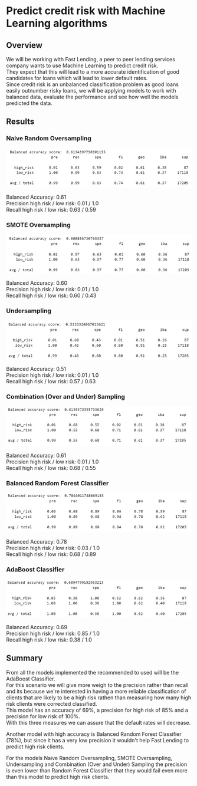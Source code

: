 # Predict credit risk with Machine Learning algorithms

## Overview

We will be working with Fast Lending, a peer to peer lending services company wants to use Machine Learning to predict credit risk. <br/>
They expect that this will lead to a more accurate identification of good candidates for loans which will lead to lower default rates. <br/>
Since credit risk is an unbalanced classification problem as good loans easily outnumber risky loans, we will be applying models to work with balanced data, evaluate the performance and see how well the models predicted the data.

## Results

### Naive Random Oversampling

![](resources/images/oversampling.jpg)

Balanced Accuracy: 0.61 <br/>
Precision high risk / low risk: 0.01 / 1.0<br/>
Recall high risk / low risk: 0.63 / 0.59

### SMOTE Oversampling

![](resources/images/smote-oversampling.jpg)

Balanced Accuracy: 0.60<br/>
Precision high risk / low risk: 0.01 / 1.0<br/>
Recall high risk / low risk: 0.60 / 0.43

### Undersampling

![](resources/images/undersampling.jpg)

Balanced Accuracy: 0.51<br/>
Precision high risk / low risk: 0.01 / 1.0<br/>
Recall high risk / low risk: 0.57 / 0.63

### Combination (Over and Under) Sampling

![](resources/images/combination.jpg)

Balanced Accuracy: 0.61<br/>
Precision high risk / low risk: 0.01 / 1.0<br/>
Recall high risk / low risk: 0.68 / 0.55

### Balanced Random Forest Classifier

![](resources/images/random-forest.jpg)

Balanced Accuracy: 0.78<br/>
Precision high risk / low risk: 0.03 / 1.0<br/>
Recall high risk / low risk: 0.68 / 0.89

### AdaBoost Classifier

![](resources/images/adaboost.jpg)

Balanced Accuracy: 0.69<br/>
Precision high risk / low risk: 0.85 / 1.0<br/>
Recall high risk / low risk: 0.38 / 1.0

## Summary 

From all the models implemented the recommended to used will be the AdaBoost Classifier. <br/>
For this scenario we will give more weigh to the precision rather than recall and its because we're interested
in having a more reliable classification of clients that are likely to be a high risk rathen than measuring how many high risk clients were corrected classified. <br/>
This model has an accuracy of 69%, a precision for high risk of 85% and a precision for low risk of 100%. <br/>
With this three measures we can assure that the default rates will decrease.

Another model with high accuracy is Balanced Random Forest Classifier (78%), but since it has a very low precision it wouldn't help Fast Lending to predict high risk clients.

For the models Naive Random Oversampling, SMOTE Oversampling, Undersampling and Combination (Over and Under) Sampling the precision is even lower than Random Forest Classifier that they would fail even more than this model to predict high risk clients.


